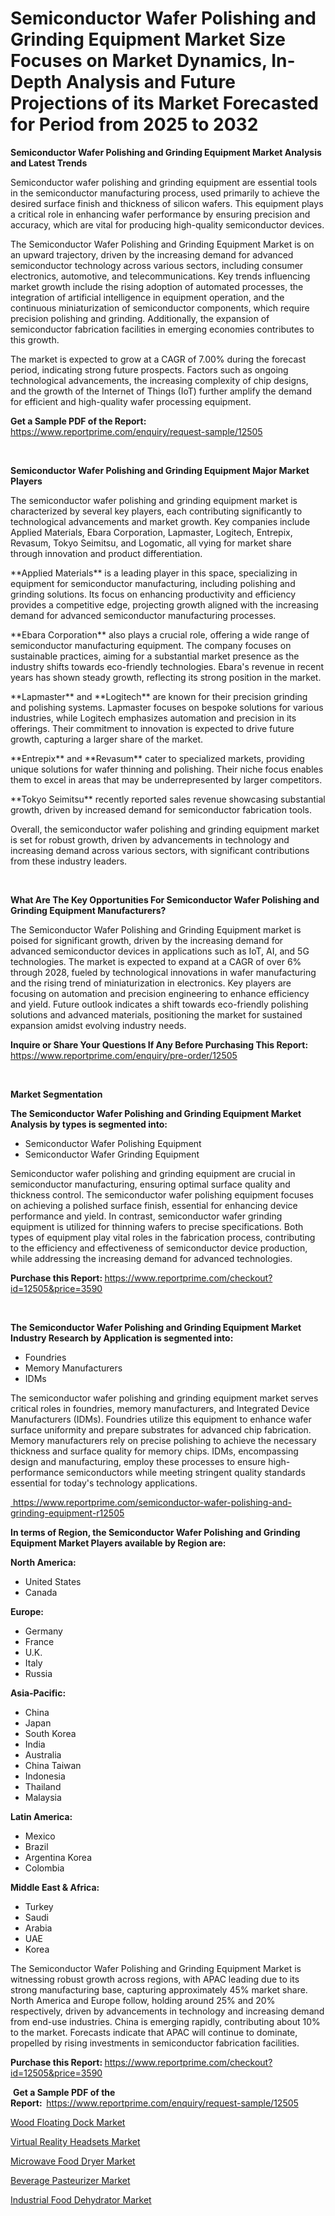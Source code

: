 <p><h1>Semiconductor Wafer Polishing and Grinding Equipment Market Size Focuses on Market Dynamics, In-Depth Analysis and Future Projections of its Market Forecasted for Period from 2025 to 2032</h1></p><p><strong>Semiconductor Wafer Polishing and Grinding Equipment Market Analysis and Latest Trends</strong></p>
<p><p>Semiconductor wafer polishing and grinding equipment are essential tools in the semiconductor manufacturing process, used primarily to achieve the desired surface finish and thickness of silicon wafers. This equipment plays a critical role in enhancing wafer performance by ensuring precision and accuracy, which are vital for producing high-quality semiconductor devices.</p><p>The Semiconductor Wafer Polishing and Grinding Equipment Market is on an upward trajectory, driven by the increasing demand for advanced semiconductor technology across various sectors, including consumer electronics, automotive, and telecommunications. Key trends influencing market growth include the rising adoption of automated processes, the integration of artificial intelligence in equipment operation, and the continuous miniaturization of semiconductor components, which require precision polishing and grinding. Additionally, the expansion of semiconductor fabrication facilities in emerging economies contributes to this growth.</p><p>The market is expected to grow at a CAGR of 7.00% during the forecast period, indicating strong future prospects. Factors such as ongoing technological advancements, the increasing complexity of chip designs, and the growth of the Internet of Things (IoT) further amplify the demand for efficient and high-quality wafer processing equipment.</p></p>
<p><strong>Get a Sample PDF of the Report:&nbsp;</strong> <a href="https://www.reportprime.com/enquiry/request-sample/12505?utm_campaign=2840&utm_medium=2&utm_source=Github&utm_content=ia&utm_term=18032025&utm_id=semiconductor-wafer-polishing-and-grinding-equipment">https://www.reportprime.com/enquiry/request-sample/12505</a></p>
<p>&nbsp;</p>
<p><strong>Semiconductor Wafer Polishing and Grinding Equipment Major Market Players</strong></p>
<p><p>The semiconductor wafer polishing and grinding equipment market is characterized by several key players, each contributing significantly to technological advancements and market growth. Key companies include Applied Materials, Ebara Corporation, Lapmaster, Logitech, Entrepix, Revasum, Tokyo Seimitsu, and Logomatic, all vying for market share through innovation and product differentiation.</p><p>**Applied Materials** is a leading player in this space, specializing in equipment for semiconductor manufacturing, including polishing and grinding solutions. Its focus on enhancing productivity and efficiency provides a competitive edge, projecting growth aligned with the increasing demand for advanced semiconductor manufacturing processes.</p><p>**Ebara Corporation** also plays a crucial role, offering a wide range of semiconductor manufacturing equipment. The company focuses on sustainable practices, aiming for a substantial market presence as the industry shifts towards eco-friendly technologies. Ebara's revenue in recent years has shown steady growth, reflecting its strong position in the market.</p><p>**Lapmaster** and **Logitech** are known for their precision grinding and polishing systems. Lapmaster focuses on bespoke solutions for various industries, while Logitech emphasizes automation and precision in its offerings. Their commitment to innovation is expected to drive future growth, capturing a larger share of the market.</p><p>**Entrepix** and **Revasum** cater to specialized markets, providing unique solutions for wafer thinning and polishing. Their niche focus enables them to excel in areas that may be underrepresented by larger competitors.</p><p>**Tokyo Seimitsu** recently reported sales revenue showcasing substantial growth, driven by increased demand for semiconductor fabrication tools.</p><p>Overall, the semiconductor wafer polishing and grinding equipment market is set for robust growth, driven by advancements in technology and increasing demand across various sectors, with significant contributions from these industry leaders.</p></p>
<p>&nbsp;</p>
<p><strong>What Are The Key Opportunities For Semiconductor Wafer Polishing and Grinding Equipment Manufacturers?</strong></p>
<p><p>The Semiconductor Wafer Polishing and Grinding Equipment market is poised for significant growth, driven by the increasing demand for advanced semiconductor devices in applications such as IoT, AI, and 5G technologies. The market is expected to expand at a CAGR of over 6% through 2028, fueled by technological innovations in wafer manufacturing and the rising trend of miniaturization in electronics. Key players are focusing on automation and precision engineering to enhance efficiency and yield. Future outlook indicates a shift towards eco-friendly polishing solutions and advanced materials, positioning the market for sustained expansion amidst evolving industry needs.</p></p>
<p><strong>Inquire or Share Your Questions If Any Before Purchasing This Report:</strong> <a href="https://www.reportprime.com/enquiry/pre-order/12505?utm_campaign=2840&utm_medium=2&utm_source=Github&utm_content=ia&utm_term=18032025&utm_id=semiconductor-wafer-polishing-and-grinding-equipment">https://www.reportprime.com/enquiry/pre-order/12505</a></p>
<p>&nbsp;</p>
<p><strong>Market Segmentation</strong></p>
<p><strong>The Semiconductor Wafer Polishing and Grinding Equipment Market Analysis by types is segmented into:</strong></p>
<p><ul><li>Semiconductor Wafer Polishing Equipment</li><li>Semiconductor Wafer Grinding Equipment</li></ul></p>
<p><p>Semiconductor wafer polishing and grinding equipment are crucial in semiconductor manufacturing, ensuring optimal surface quality and thickness control. The semiconductor wafer polishing equipment focuses on achieving a polished surface finish, essential for enhancing device performance and yield. In contrast, semiconductor wafer grinding equipment is utilized for thinning wafers to precise specifications. Both types of equipment play vital roles in the fabrication process, contributing to the efficiency and effectiveness of semiconductor device production, while addressing the increasing demand for advanced technologies.</p></p>
<p><strong>Purchase this Report:&nbsp;</strong><a href="https://www.reportprime.com/checkout?id=12505&price=3590&utm_campaign=2840&utm_medium=2&utm_source=Github&utm_content=ia&utm_term=18032025&utm_id=semiconductor-wafer-polishing-and-grinding-equipment">https://www.reportprime.com/checkout?id=12505&price=3590</a></p>
<p>&nbsp;</p>
<p><strong>The Semiconductor Wafer Polishing and Grinding Equipment Market Industry Research by Application is segmented into:</strong></p>
<p><ul><li>Foundries</li><li>Memory Manufacturers</li><li>IDMs</li></ul></p>
<p><p>The semiconductor wafer polishing and grinding equipment market serves critical roles in foundries, memory manufacturers, and Integrated Device Manufacturers (IDMs). Foundries utilize this equipment to enhance wafer surface uniformity and prepare substrates for advanced chip fabrication. Memory manufacturers rely on precise polishing to achieve the necessary thickness and surface quality for memory chips. IDMs, encompassing design and manufacturing, employ these processes to ensure high-performance semiconductors while meeting stringent quality standards essential for today's technology applications.</p></p>
<p><a href="https://www.reportprime.com/semiconductor-wafer-polishing-and-grinding-equipment-r12505?utm_campaign=2840&utm_medium=2&utm_source=Github&utm_content=ia&utm_term=18032025&utm_id=semiconductor-wafer-polishing-and-grinding-equipment">&nbsp;https://www.reportprime.com/semiconductor-wafer-polishing-and-grinding-equipment-r12505</a></p>
<p><strong>In terms of Region, the Semiconductor Wafer Polishing and Grinding Equipment Market Players available by Region are:</strong></p>
<p>
    <p> <strong> North America: </strong>
        <ul>
            <li>United States</li>
            <li>Canada</li>
        </ul>
        </p> 
    <p> <strong> Europe: </strong>
        <ul>
            <li>Germany</li>
            <li>France</li>
            <li>U.K.</li>
            <li>Italy</li>
            <li>Russia</li>
        </ul>
        </p> 
    <p> <strong> Asia-Pacific: </strong>
        <ul>
            <li>China</li>
            <li>Japan</li>
            <li>South Korea</li>
            <li>India</li>
            <li>Australia</li>
            <li>China Taiwan</li>
            <li>Indonesia</li>
            <li>Thailand</li>
            <li>Malaysia</li>
        </ul>
        </p> 
    <p> <strong> Latin America: </strong>
        <ul>
            <li>Mexico</li>
            <li>Brazil</li>
            <li>Argentina Korea</li>
            <li>Colombia</li>
        </ul>
        </p> 
    <p> <strong> Middle East & Africa: </strong>
        <ul>
            <li>Turkey</li>
            <li>Saudi</li>
            <li>Arabia</li>
            <li>UAE</li>
            <li>Korea</li>
        </ul>
    </p>
    </p>
<p><p>The Semiconductor Wafer Polishing and Grinding Equipment Market is witnessing robust growth across regions, with APAC leading due to its strong manufacturing base, capturing approximately 45% market share. North America and Europe follow, holding around 25% and 20% respectively, driven by advancements in technology and increasing demand from end-use industries. China is emerging rapidly, contributing about 10% to the market. Forecasts indicate that APAC will continue to dominate, propelled by rising investments in semiconductor fabrication facilities.</p></p>
<p><strong>Purchase this Report: </strong><a href="https://www.reportprime.com/checkout?id=12505&price=3590&utm_campaign=2840&utm_medium=2&utm_source=Github&utm_content=ia&utm_term=18032025&utm_id=semiconductor-wafer-polishing-and-grinding-equipment">https://www.reportprime.com/checkout?id=12505&price=3590</a></p>
<p>&nbsp;<strong>Get a Sample PDF of the Report:&nbsp;&nbsp;</strong><a href="https://www.reportprime.com/enquiry/request-sample/12505?utm_campaign=2840&utm_medium=2&utm_source=Github&utm_content=ia&utm_term=18032025&utm_id=semiconductor-wafer-polishing-and-grinding-equipment">https://www.reportprime.com/enquiry/request-sample/12505</a></p>
<p><strong></strong></p>
<p><p><a href="https://www.linkedin.com/pulse/wood-floating-dock-market-in-depth-report-size-share-strong-tfwyf?utm_campaign=2840&utm_medium=2&utm_source=Github&utm_content=ia&utm_term=18032025&utm_id=semiconductor-wafer-polishing-and-grinding-equipment">Wood Floating Dock Market</a></p><p><a href="https://github.com/gukenneth26571/Market-Research-Report-List-1/blob/main/virtual-reality-headsets-market.md?utm_campaign=2840&utm_medium=2&utm_source=Github&utm_content=ia&utm_term=18032025&utm_id=semiconductor-wafer-polishing-and-grinding-equipment">Virtual Reality Headsets Market</a></p><p><a href="https://www.linkedin.com/pulse/microwave-food-dryer-market-outlook-137-cagr-forecast-from-2025-sybtf?utm_campaign=2840&utm_medium=2&utm_source=Github&utm_content=ia&utm_term=18032025&utm_id=semiconductor-wafer-polishing-and-grinding-equipment">Microwave Food Dryer Market</a></p><p><a href="https://www.linkedin.com/pulse/beverage-pasteurizer-market-trends-assessmentthe-markets-w2i0f?utm_campaign=2840&utm_medium=2&utm_source=Github&utm_content=ia&utm_term=18032025&utm_id=semiconductor-wafer-polishing-and-grinding-equipment">Beverage Pasteurizer Market</a></p><p><a href="https://www.linkedin.com/pulse/global-industrial-food-dehydrator-market-focus-application-aluzf?utm_campaign=2840&utm_medium=2&utm_source=Github&utm_content=ia&utm_term=18032025&utm_id=semiconductor-wafer-polishing-and-grinding-equipment">Industrial Food Dehydrator Market</a></p></p>